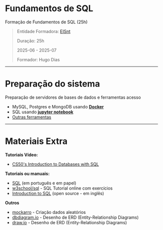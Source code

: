 # Fundamentos de SQL
Formação de Fundamentos de SQL (25h)

> Entidade Formadora: [EISnt](https://eisnt.com/)
>
> Duração: 25h
> 
> 2025-06 - 2025-07
>
> Formador: Hugo Dias


* * *

# Preparação do sistema
Preparação de servidores de bases de dados e ferramentas acesso 
- MySQL, Postgres e MongoDB usando [**Docker**](system_prep/README.md#-prepara%C3%A7%C3%A3o-do-sistema-para-correr-em-docker)
- SQL usando [**jupyter notebook**](system_prep/README.md#-prepara%C3%A7%C3%A3o-do-sistema-para-correr-em-jupyter-notebook)
- [Outras ferramentas](system_prep/README.md#-ferramentas-para-liga%C3%A7%C3%A3o-a-bases-de-dados)



* * *
# Materiais Extra

**Tutoriais Vídeo:**
* [CS50's Introduction to Databases with SQL](https://www.youtube.com/playlist?list=PLhQjrBD2T382v1MBjNOhPu9SiJ1fsD4C0)


**Tutoriais ou manuais:**
* [SQL](https://www.wook.pt/livro/sql-structured-query-language-luis-damas/19619695) (em português e em papel)
* [w3school/sql](https://www.w3schools.com/sql/default.asp) - SQL Tutorial online com exercícios
* [Introduction to SQL](https://github.com/bobbyiliev/introduction-to-sql) (open source - em inglês)


**Outros**
* [mockarro](https://mockaroo.com/) - Criação dados aleatórios
* [dbdiagram.io](https://dbdiagram.io) - Desenho de ERD (Entity-Relationship Diagrams)
* [draw.io](https://draw.io) - Desenho de ERD (Entity-Relationship Diagrams)
